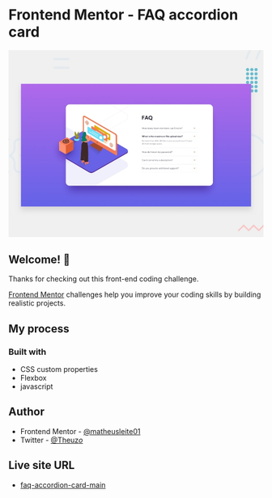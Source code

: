 # Frontend Mentor - FAQ accordion card

![Design preview for the FAQ accordion card coding challenge](./design/desktop-preview.jpg)

## Welcome! 👋

Thanks for checking out this front-end coding challenge.

[Frontend Mentor](https://www.frontendmentor.io) challenges help you improve your coding skills by building realistic projects.

## My process

### Built with

- CSS custom properties
- Flexbox
- javascript 

## Author

- Frontend Mentor - [@matheusleite01](https://www.frontendmentor.io/profile/matheusleite01)
- Twitter - [@Theuz*o*](https://twitter.com/Theuz_o_)

## Live site URL

- [faq-accordion-card-main](https://matheusleite01.github.io/faq-accordion-card-main/)
